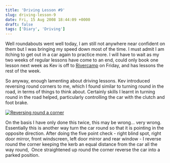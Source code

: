 ```yaml
---
title: 'Driving Lesson #9'
slug: driving-lesson-9
date: Fri, 15 Aug 2008 18:44:09 +0000
draft: false
tags: ['Diary', 'Driving']
---
```


Well roundabouts went well today, I am still not anywhere near confident on them but I was bringing my speed down most of the time. I must admit I am itching to get out in a car again to practice more. I will have to wait as my two weeks of regular lessons have come to an end, could only book one lesson next week as Kev is off to [Rivercamp](http://www.river-camp.co.uk/) on Friday, and has lessons the rest of the week.

So anyway, enough lamenting about driving lessons. Kev introduced reversing round corners to me, which I found similar to turning round in the road, in terms of things to think about. Certainly skills I learnt in turning round in the road helped, particularly controlling the car with the clutch and foot brake.

[![](/img/archive/2008/08/reversingroundacorner-300x192.png "Reversing round a corner")](/img/archive/2008/08/reversingroundacorner.png)

On the basis I have only done this twice, this may be wrong... very wrong. Essentially this is another way turn the car round so that it is pointing in the opposite direction. After doing the five point check - right blind spot, right door mirror, front windscreen, left door mirror and rear window - I reverse round the corner keeping the kerb an equal distance from the car all the way round,  Once straightened up round the corner reverse the car into a parked position.